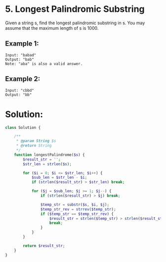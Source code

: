 # 5. Longest Palindromic Substring
Given a string s, find the longest palindromic substring in s. You may assume that the maximum length of s is 1000.
## Example 1:
~~~
Input: "babad"
Output: "bab"
Note: "aba" is also a valid answer.
~~~
## Example 2:
~~~
Input: "cbbd"
Output: "bb"
~~~

# Solution:
~~~PHP
class Solution {

    /**
     * @param String $s
     * @return String
     */
    function longestPalindrome($s) {
        $result_str = '';
        $str_len = strlen($s);

        for ($i = 0; $i <= $str_len; $i++) {
            $sub_len = $str_len - $i;
            if (strlen($result_str) > $str_len) break;

            for ($j = $sub_len; $j >= 1; $j--) {
                if (strlen($result_str) > $j) break;

                $temp_str = substr($s, $i, $j);
                $temp_str_rev = strrev($temp_str);
                if ($temp_str == $temp_str_rev) {
                    $result_str = strlen($temp_str) > strlen($result_str) ? $temp_str : $result_str;
                    break;
                }
            }
        }

        return $result_str;
    }
}
~~~
